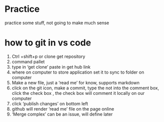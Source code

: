 # Practice
practice some stuff, not going to make much sense

# how to git in vs code

1. Ctrl +shift+p or clone get repository 
2. command pallet 
3. type in ‘get clone’ paste in get hub link
4. where on computer to store application set it to sync to folder on computer 
5. Make a new file, just a ‘read me’ for know, supports markdown
6. click on the git icon, make a commit, type the not into the comment box, click the check box , the check box will comment it locally on our computer 
7. click ‘publish changes’ on bottom left 
8. github will render ‘read me’ file on the page online
9. ‘Merge complex’ can be an issue, will define later 

